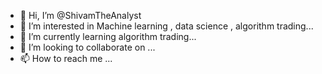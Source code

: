 - 👋 Hi, I’m @ShivamTheAnalyst
- 👀 I’m interested in Machine learning , data science , algorithm trading...
- 🌱 I’m currently learning algorithm trading...
- 💞️ I’m looking to collaborate on ...
- 📫 How to reach me ...

<!---
ShivamTheAnalyst/ShivamTheAnalyst is a ✨ special ✨ repository because its `README.md` (this file) appears on your GitHub profile.
You can click the Preview link to take a look at your changes.
--->
